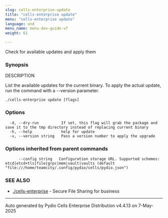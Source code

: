 ```yaml
---
slug: cells-enterprise-update
title: "cells-enterprise update"
menu: "cells-enterprise update"
language: und
menu_name: menu-dev-guide-v7
weight: 61

---
```

Check for available updates and apply them

### Synopsis


DESCRIPTION

  List the available updates for the current binary.
  To apply the actual update, run the command with a --version parameter.


```
./cells-enterprise update [flags]
```

### Options

```
  -d, --dry-run          If set, this flag will grab the package and save it to the tmp directory instead of replacing current binary
  -h, --help             help for update
  -v, --version string   Pass a version number to apply the upgrade
```

### Options inherited from parent commands

```
      --config string   Configuration storage URL. Supported schemes: etcd|etcd+tls|file|grpc|mem|vault|vaults (default "file:///home/teamcity/.config/pydio/cells/pydio.json")
```

### SEE ALSO

* [./cells-enterprise](../cells-enterprise)	 - Secure File Sharing for business

---
Auto generated by Pydio Cells Enterprise Distribution v4.4.13 on 7-May-2025
